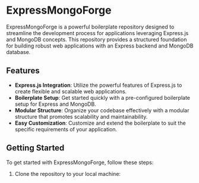 # ExpressMongoForge

ExpressMongoForge is a powerful boilerplate repository designed to streamline the development process for applications leveraging Express.js and MongoDB concepts. This repository provides a structured foundation for building robust web applications with an Express backend and MongoDB database.

## Features

- **Express.js Integration**: Utilize the powerful features of Express.js to create flexible and scalable web applications.
- **Boilerplate Setup**: Get started quickly with a pre-configured boilerplate setup for Express and MongoDB.
- **Modular Structure**: Organize your codebase effectively with a modular structure that promotes scalability and maintainability.
- **Easy Customization**: Customize and extend the boilerplate to suit the specific requirements of your application.

## Getting Started

To get started with ExpressMongoForge, follow these steps:

1. Clone the repository to your local machine:


